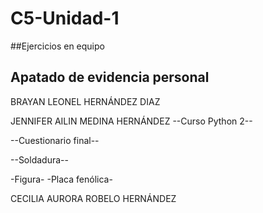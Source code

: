 # C5-Unidad-1

##Ejercicios en equipo

## Apatado de evidencia personal
BRAYAN LEONEL HERNÁNDEZ DIAZ


JENNIFER AILIN MEDINA HERNÁNDEZ
--Curso Python 2--

--Cuestionario final--

--Soldadura--

-Figura-
-Placa fenólica-


CECILIA AURORA ROBELO HERNÁNDEZ


